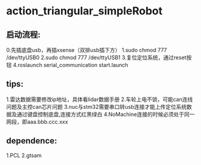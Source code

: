 # action_triangular_simpleRobot

## 启动流程:
0.先插底盘usb，再插xsense（双排usb插下方）
1.sudo chmod 777 /dev/ttyUSB0
2.sudo chmod 777 /dev/ttyUSB1
3.复位定位系统，通过reset按钮
4.roslaunch serial_communication start.launch

## tips:
1.雷达数据需要修改ip地址，具体看lidar数据手册
2.车轮上电不锁，可能can连线问题及主控can芯片问题
3.nuc与stm32需要串口转usb连接才能上传定位系统数据及通过键盘控制底盘,连接方式红黑绿白
4.NoMachine连接的时候必须处于同一网段，即aaa.bbb.ccc.xxx

## dependence:
1.PCL
2.gtsam
